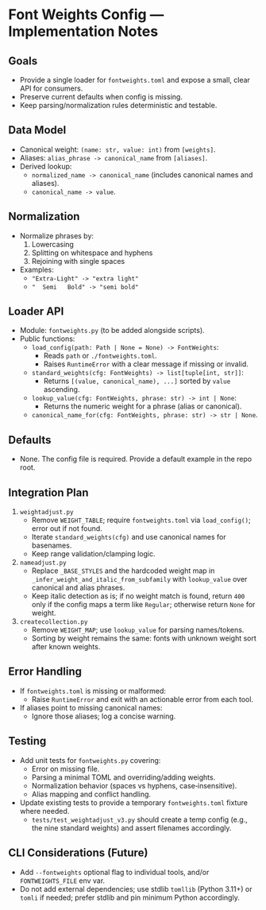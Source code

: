 Font Weights Config — Implementation Notes
=========================================

Goals
-----
- Provide a single loader for `fontweights.toml` and expose a small, clear API for consumers.
- Preserve current defaults when config is missing.
- Keep parsing/normalization rules deterministic and testable.

Data Model
----------
- Canonical weight: `(name: str, value: int)` from `[weights]`.
- Aliases: `alias_phrase -> canonical_name` from `[aliases]`.
- Derived lookup:
  - `normalized_name -> canonical_name` (includes canonical names and aliases).
  - `canonical_name -> value`.

Normalization
-------------
- Normalize phrases by:
  1. Lowercasing
  2. Splitting on whitespace and hyphens
  3. Rejoining with single spaces
- Examples:
  - `"Extra-Light" -> "extra light"`
  - `"  Semi   Bold" -> "semi bold"`

Loader API
----------
- Module: `fontweights.py` (to be added alongside scripts).
- Public functions:
  - `load_config(path: Path | None = None) -> FontWeights`:
    - Reads `path` or `./fontweights.toml`.
    - Raises `RuntimeError` with a clear message if missing or invalid.
  - `standard_weights(cfg: FontWeights) -> list[tuple[int, str]]`:
    - Returns `[(value, canonical_name), ...]` sorted by `value` ascending.
  - `lookup_value(cfg: FontWeights, phrase: str) -> int | None`:
    - Returns the numeric weight for a phrase (alias or canonical).
  - `canonical_name_for(cfg: FontWeights, phrase: str) -> str | None`.

Defaults
--------
- None. The config file is required. Provide a default example in the repo root.

Integration Plan
----------------
1. `weightadjust.py`
   - Remove `WEIGHT_TABLE`; require `fontweights.toml` via `load_config()`; error out if not found.
   - Iterate `standard_weights(cfg)` and use canonical names for basenames.
   - Keep range validation/clamping logic.
2. `nameadjust.py`
   - Replace `_BASE_STYLES` and the hardcoded weight map in `_infer_weight_and_italic_from_subfamily` with `lookup_value` over canonical and alias phrases.
   - Keep italic detection as is; if no weight match is found, return `400` only if the config maps a term like `Regular`; otherwise return `None` for weight.
3. `createcollection.py`
   - Remove `WEIGHT_MAP`; use `lookup_value` for parsing names/tokens.
   - Sorting by weight remains the same: fonts with unknown weight sort after known weights.

Error Handling
--------------
- If `fontweights.toml` is missing or malformed:
  - Raise `RuntimeError` and exit with an actionable error from each tool.
- If aliases point to missing canonical names:
  - Ignore those aliases; log a concise warning.

Testing
-------
- Add unit tests for `fontweights.py` covering:
  - Error on missing file.
  - Parsing a minimal TOML and overriding/adding weights.
  - Normalization behavior (spaces vs hyphens, case‑insensitive).
  - Alias mapping and conflict handling.
- Update existing tests to provide a temporary `fontweights.toml` fixture where needed.
  - `tests/test_weightadjust_v3.py` should create a temp config (e.g., the nine standard weights) and assert filenames accordingly.

CLI Considerations (Future)
---------------------------
- Add `--fontweights` optional flag to individual tools, and/or `FONTWEIGHTS_FILE` env var.
- Do not add external dependencies; use stdlib `tomllib` (Python 3.11+) or `tomli` if needed; prefer stdlib and pin minimum Python accordingly.
